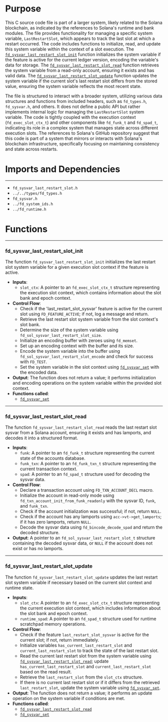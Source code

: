 # Purpose
This C source code file is part of a larger system, likely related to the Solana blockchain, as indicated by the references to Solana's runtime and bank modules. The file provides functionality for managing a specific system variable, `LastRestartSlot`, which appears to track the last slot at which a restart occurred. The code includes functions to initialize, read, and update this system variable within the context of a slot execution. The [`fd_sysvar_last_restart_slot_init`](#fd_sysvar_last_restart_slot_init) function initializes the system variable if the feature is active for the current ledger version, encoding the variable's data for storage. The [`fd_sysvar_last_restart_slot_read`](#fd_sysvar_last_restart_slot_read) function retrieves the system variable from a read-only account, ensuring it exists and has valid data. The [`fd_sysvar_last_restart_slot_update`](#fd_sysvar_last_restart_slot_update) function updates the system variable if the current slot's last restart slot differs from the stored value, ensuring the system variable reflects the most recent state.

The file is structured to interact with a broader system, utilizing various data structures and functions from included headers, such as `fd_types.h`, `fd_sysvar.h`, and others. It does not define a public API but rather implements internal logic for managing the `LastRestartSlot` system variable. The code is tightly coupled with the execution context (`fd_exec_slot_ctx_t`) and other components like `fd_funk_t` and `fd_spad_t`, indicating its role in a complex system that manages state across different execution slots. The references to Solana's GitHub repository suggest that this code is part of a system that mirrors or interacts with Solana's blockchain infrastructure, specifically focusing on maintaining consistency and state across restarts.
# Imports and Dependencies

---
- `fd_sysvar_last_restart_slot.h`
- `../../types/fd_types.h`
- `fd_sysvar.h`
- `../fd_system_ids.h`
- `../fd_runtime.h`


# Functions

---
### fd\_sysvar\_last\_restart\_slot\_init<!-- {{#callable:fd_sysvar_last_restart_slot_init}} -->
The function `fd_sysvar_last_restart_slot_init` initializes the last restart slot system variable for a given execution slot context if the feature is active.
- **Inputs**:
    - `slot_ctx`: A pointer to an `fd_exec_slot_ctx_t` structure representing the execution slot context, which contains information about the slot bank and epoch context.
- **Control Flow**:
    - Check if the 'last_restart_slot_sysvar' feature is active for the current slot using `FD_FEATURE_ACTIVE`; if not, log a message and return.
    - Retrieve the last restart slot system variable from the slot context's slot bank.
    - Determine the size of the system variable using `fd_sol_sysvar_last_restart_slot_size`.
    - Initialize an encoding buffer with zeroes using `fd_memset`.
    - Set up an encoding context with the buffer and its size.
    - Encode the system variable into the buffer using `fd_sol_sysvar_last_restart_slot_encode` and check for success with `FD_TEST`.
    - Set the system variable in the slot context using [`fd_sysvar_set`](fd_sysvar.c.driver.md#fd_sysvar_set) with the encoded data.
- **Output**: The function does not return a value; it performs initialization and encoding operations on the system variable within the provided slot context.
- **Functions called**:
    - [`fd_sysvar_set`](fd_sysvar.c.driver.md#fd_sysvar_set)


---
### fd\_sysvar\_last\_restart\_slot\_read<!-- {{#callable:fd_sysvar_last_restart_slot_read}} -->
The function `fd_sysvar_last_restart_slot_read` reads the last restart slot sysvar from a Solana account, ensuring it exists and has lamports, and decodes it into a structured format.
- **Inputs**:
    - `funk`: A pointer to an `fd_funk_t` structure representing the current state of the accounts database.
    - `funk_txn`: A pointer to an `fd_funk_txn_t` structure representing the current transaction context.
    - `spad`: A pointer to an `fd_spad_t` structure used for decoding the sysvar data.
- **Control Flow**:
    - Declare a transaction account using `FD_TXN_ACCOUNT_DECL` macro.
    - Initialize the account in read-only mode using `fd_txn_account_init_from_funk_readonly` with the sysvar ID, `funk`, and `funk_txn`.
    - Check if the account initialization was successful; if not, return `NULL`.
    - Check if the account has any lamports using `acc->vt->get_lamports`; if it has zero lamports, return `NULL`.
    - Decode the sysvar data using `fd_bincode_decode_spad` and return the decoded structure.
- **Output**: A pointer to an `fd_sol_sysvar_last_restart_slot_t` structure containing the decoded sysvar data, or `NULL` if the account does not exist or has no lamports.


---
### fd\_sysvar\_last\_restart\_slot\_update<!-- {{#callable:fd_sysvar_last_restart_slot_update}} -->
The function `fd_sysvar_last_restart_slot_update` updates the last restart slot system variable if necessary based on the current slot context and runtime state.
- **Inputs**:
    - `slot_ctx`: A pointer to an `fd_exec_slot_ctx_t` structure representing the current execution slot context, which includes information about the slot bank and epoch context.
    - `runtime_spad`: A pointer to an `fd_spad_t` structure used for runtime scratchpad memory operations.
- **Control Flow**:
    - Check if the feature `last_restart_slot_sysvar` is active for the current slot; if not, return immediately.
    - Initialize variables `has_current_last_restart_slot` and `current_last_restart_slot` to track the state of the last restart slot.
    - Read the current last restart slot from the system variable using [`fd_sysvar_last_restart_slot_read`](#fd_sysvar_last_restart_slot_read); update `has_current_last_restart_slot` and `current_last_restart_slot` based on the read result.
    - Retrieve the `last_restart_slot` from the `slot_ctx` structure.
    - If there is no current last restart slot or if it differs from the retrieved `last_restart_slot`, update the system variable using [`fd_sysvar_set`](fd_sysvar.c.driver.md#fd_sysvar_set).
- **Output**: The function does not return a value; it performs an update operation on the system variable if conditions are met.
- **Functions called**:
    - [`fd_sysvar_last_restart_slot_read`](#fd_sysvar_last_restart_slot_read)
    - [`fd_sysvar_set`](fd_sysvar.c.driver.md#fd_sysvar_set)


